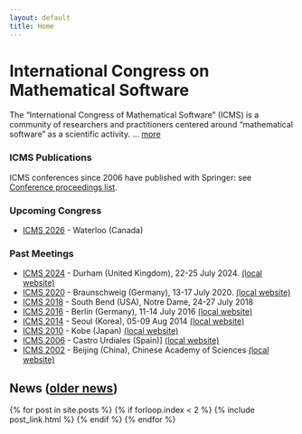 ```yaml
---
layout: default
title: Home
---
```


# International Congress on Mathematical Software

The “International Congress of Mathematical Software” (ICMS) is a community of researchers
and practitioners centered around “mathematical software” as a scientific activity. ... [more](/about/)

### ICMS Publications

ICMS conferences since 2006 have published with Springer: see [Conference proceedings list](https://link.springer.com/conference/icms).

### Upcoming Congress
* [ICMS 2026](/2026/) - Waterloo (Canada)


### Past Meetings
* [ICMS 2024](/2024/) - Durham (United Kingdom), 22-25 July 2024. [(local website)](https://maths.dur.ac.uk/icms2024)
* [ICMS 2020](/2020/) - Braunschweig (Germany), 13-17 July 2020. [(local website)](http://www.iaa.tu-bs.de/AppliedAlgebra/ICMS2020/ICMS2020.html)
* [ICMS 2018](/2018/) - South Bend (USA), Notre Dame, 24-27 July 2018
* [ICMS 2016](/2016/) - Berlin (Germany), 11-14 July 2016 [(local website)](http://icms2016.zib.de/)
* [ICMS 2014](/2014/) - Seoul (Korea), 05-09 Aug 2014 [(local website)](http://voronoi.hanyang.ac.kr/icms2014/)
* [ICMS 2010](/2010/) - Kobe (Japan) [(local website)](http://www.math.kobe-u.ac.jp/icms2010/)
* [ICMS 2006](/2006/) - Castro Urdiales (Spain)] [(local website)](http://www.icms2006.unican.es/)
* [ICMS 2002](/2002/) - Beijing (China), Chinese Academy of Sciences [(local website)](http://www.mmrc.iss.ac.cn/icms/)

## News ([older news](news/))

{% for post in site.posts %}
    {% if forloop.index < 2 %}
	{% include post_link.html %}
    {% endif %}
{% endfor %}
